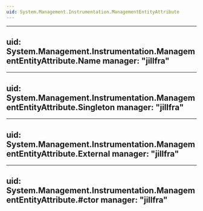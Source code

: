 ```yaml
---
uid: System.Management.Instrumentation.ManagementEntityAttribute
---
```


---
uid: System.Management.Instrumentation.ManagementEntityAttribute.Name
manager: "jillfra"
---

---
uid: System.Management.Instrumentation.ManagementEntityAttribute.Singleton
manager: "jillfra"
---

---
uid: System.Management.Instrumentation.ManagementEntityAttribute.External
manager: "jillfra"
---

---
uid: System.Management.Instrumentation.ManagementEntityAttribute.#ctor
manager: "jillfra"
---
